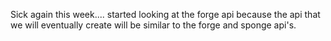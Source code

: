 Sick again this week.... started looking at the forge api because the api that we will eventually create will be similar to the forge and sponge api's. 

